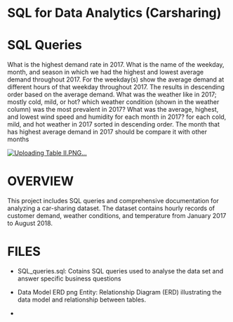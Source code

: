 # SQL for Data Analytics (Carsharing)

# SQL Queries
What is the highest demand rate in 2017.
What is the name of the weekday, month, and season in which we had the highest and lowest average demand throughout 2017.
For the weekday(s) show the average demand at different hours of that weekday throughout 2017. The results in descending order based on the average demand.
What was the weather like in 2017; mostly cold, mild, or hot? which weather condition (shown in the weather column) was the most prevalent in 2017?
What was the average, highest, and lowest wind speed and humidity for each month in 2017?  for each cold, mild, and hot weather in 2017 sorted in descending order.
The month that has highest average demand in 2017 should be compare it with other months

[![Uploading Table II.PNG…]()](https://drive.google.com/file/d/1EEgl0o6Zj5CbUg2I-zSoGffOi6ezR3Xt/view?usp=sharing)



# OVERVIEW

This project includes SQL queries and comprehensive documentation for analyzing a car-sharing dataset. The dataset contains hourly records of customer demand, weather conditions, and temperature from January 2017 to August 2018.

# FILES

- SQL_queries.sql: Cotains SQL queries used to analyse the data set and answer specific business questions
- Data Model ERD png Entity: Relationship Diagram (ERD) illustrating the data model and relationship between tables.

- 


